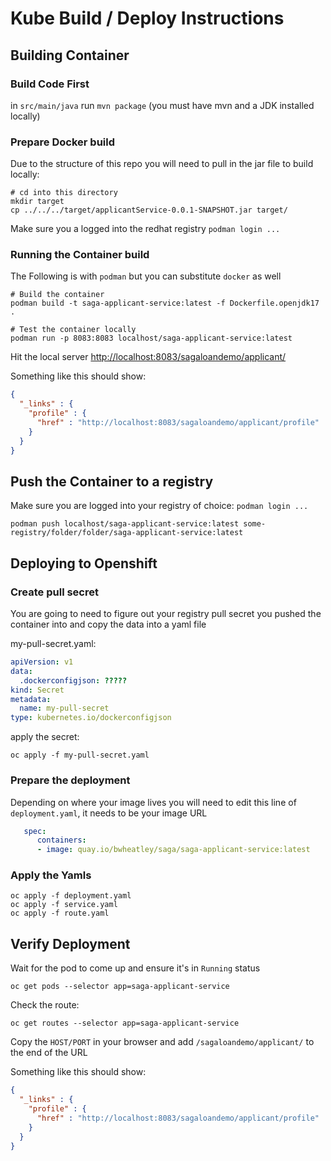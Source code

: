 # Kube Build / Deploy Instructions

## Building Container

### Build Code First

in `src/main/java` run `mvn package` (you must have mvn and a JDK installed locally)

### Prepare Docker build

Due to the structure of this repo you will need to pull in the jar file to build locally:

```console
# cd into this directory
mkdir target
cp ../../../target/applicantService-0.0.1-SNAPSHOT.jar target/
```

Make sure you a logged into the redhat registry `podman login ...`

### Running the Container build

The Following is with `podman` but you can substitute `docker` as well

```console
# Build the container
podman build -t saga-applicant-service:latest -f Dockerfile.openjdk17 .

# Test the container locally
podman run -p 8083:8083 localhost/saga-applicant-service:latest
```

Hit the local server [http://localhost:8083/sagaloandemo/applicant/](http://localhost:8083/sagaloandemo/applicant/)

Something like this should show:

```json
{
  "_links" : {
    "profile" : {
      "href" : "http://localhost:8083/sagaloandemo/applicant/profile"
    }
  }
}
```

## Push the Container to a registry

Make sure you are logged into your registry of choice: `podman login ...`

```console
podman push localhost/saga-applicant-service:latest some-registry/folder/folder/saga-applicant-service:latest
```

## Deploying to Openshift

### Create pull secret

You are going to need to figure out your registry pull secret you pushed the container into and copy the data into a yaml file

my-pull-secret.yaml:

```yaml
apiVersion: v1
data:
  .dockerconfigjson: ?????
kind: Secret
metadata:
  name: my-pull-secret
type: kubernetes.io/dockerconfigjson
```

apply the secret:

```console
oc apply -f my-pull-secret.yaml
```

### Prepare the deployment

Depending on where your image lives you will need to edit this line of `deployment.yaml`, it needs to be your image URL

```yaml
   spec:
      containers:
      - image: quay.io/bwheatley/saga/saga-applicant-service:latest
```

### Apply the Yamls

```console
oc apply -f deployment.yaml
oc apply -f service.yaml
oc apply -f route.yaml
```

## Verify Deployment

Wait for the pod to come up and ensure it's in `Running` status

```console
oc get pods --selector app=saga-applicant-service
```

Check the route:

```console
oc get routes --selector app=saga-applicant-service
```

Copy the `HOST/PORT` in your browser and add `/sagaloandemo/applicant/` to the end of the URL

Something like this should show:

```json
{
  "_links" : {
    "profile" : {
      "href" : "http://localhost:8083/sagaloandemo/applicant/profile"
    }
  }
}
```